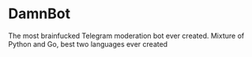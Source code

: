# DamnBot

The most brainfucked Telegram moderation bot ever created.
Mixture of Python and Go, best two languages ever created